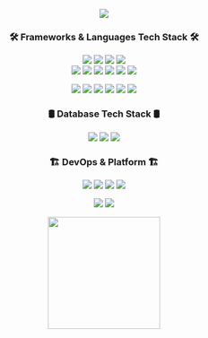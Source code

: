 <p align="center">
    <img src="https://capsule-render.vercel.app/api?type=waving&color=76819C&height=200&section=header&text=Hi%20there%20👋&fontColor=363636&fontSize=35&animation=fadeIn&fontAlignY=35"/>
</p>
<div align="center">
<h3 align="center">🛠️ Frameworks & Languages Tech Stack 🛠️</h3>
<div align="center">
  <img src="https://shields.io/badge/Spring%20Boot-6DB33F?style=flat-square&logo=springboot&logoColor=white" />
  <img src="https://shields.io/badge/Next.js-000000?style=flat-square&logo=nextdotjs&logoColor=white" />
  <img src="https://shields.io/badge/React-61DAFB?style=flat-square&logo=react&logoColor=black" />
  <img src="https://shields.io/badge/SvelteKit-FF3E00?style=flat-square&logo=svelte&logoColor=white" />
</div>
<div align="center">
  <img src="https://shields.io/badge/Java-007396?style=flat-square&logo=openjdk&logoColor=white" />
  <img src="https://shields.io/badge/TypeScript-007ACC?style=flat-square&logo=typescript&logoColor=white" />
  <img src="https://img.shields.io/badge/JavaScript-F7DF1E?style=flat-square&logo=javascript&logoColor=black" />
  <img src="https://shields.io/badge/HTML5-E34F26?style=flat-square&logo=html5&logoColor=white" />
  <img src="https://shields.io/badge/CSS3-663399?style=flat-square&logo=css&logoColor=white" />
  <img src="https://shields.io/badge/PHP-777BB4?style=flat-square&logo=php&logoColor=white" />
</div>
<p align="center">
  <img src="https://shields.io/badge/C-A8B9CC?style=flat-square&logo=c&logoColor=white" />
  <img src="https://shields.io/badge/C%2B%2B-00599C?style=flat-square&logo=c%2B%2B&logoColor=white" />
  <img src="https://shields.io/badge/C%23-512BD4?style=flat-square&logo=dotnet&logoColor=white" />
  <img src="https://shields.io/badge/Python-3776AB?style=flat-square&logo=python&logoColor=white" />
  <img src="https://shields.io/badge/Shell%20Script-4EAA25?style=flat-square&logo=gnubash&logoColor=white" />
  <img src="https://shields.io/badge/Windows%20Batch-026664?style=flat-square&logo=slashdot&logoColor=white" />
</p>

<h3 align="center">🛢️ Database Tech Stack 🛢️</h3>
<p align="center">
  <img src="https://shields.io/badge/MySQL-4479A1?style=flat-square&logo=mysql&logoColor=white" />
  <img src="https://shields.io/badge/PostgreSQL-4169E1?style=flat-square&logo=postgresql&logoColor=white" />
  <img src="https://shields.io/badge/Redis-DC382D?style=flat-square&logo=redis&logoColor=white" />
</p>

<h3 align="center">🏗️ DevOps & Platform 🏗️</h3>
<div align="center">
  <img src="https://shields.io/badge/Docker-2496ED?style=flat-square&logo=docker&logoColor=white" />
  <img src="https://shields.io/badge/Kubernetes-326CE5?style=flat-square&logo=kubernetes&logoColor=white" />
  <img src="https://shields.io/badge/Jenkins-D24939?style=flat-square&logo=jenkins&logoColor=white" />
  <img src="https://shields.io/badge/Kaniko-FFA600?style=flat-square&logo=kaniko&logoColor=white" />
</div>
<p align="center">
  <img src="https://shields.io/badge/GCP-4285F4?style=flat-square&logo=googlecloud&logoColor=white" />
  <img src="https://shields.io/badge/NCP-03C75E?style=flat-square&logo=naver&logoColor=white" />
</p>

<a href="https://github.com/chauid">
  <img height=200 align="center" src="https://github-readme-stats.vercel.app/api/top-langs?username=chauid&layout=compact&langs_count=8&card_width=320" />
</a>
</div>
